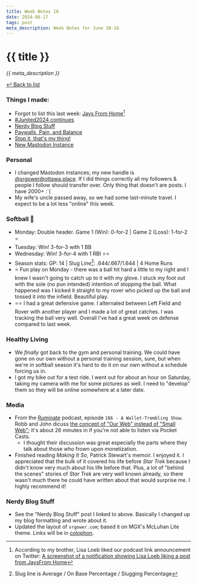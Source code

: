 ```yaml
---
title: Week Notes 10
date: 2024-06-17
tags: post
meta_description: Week Notes for June 10-16
---
```


# {{ title }}

*{{ meta_description }}*

[↩ Back to list](/weeknotes/)

### Things I made:
- Forgot to list this last week: [Jays From Home](https://jays-from-home.pinecast.co/)[^1]
- [#Junited2024 continues](https://lwgrs.bearblog.dev/junited-2024) 
- [Nerdy Blog Stuff](https://lwgrs.bearblog.dev/nerdy-blog-stuff/)
- [Paywalls, Pain, and Balance](https://lwgrs.bearblog.dev/paywalls-pain-and-balance/)
- [Stop it, that's my thing!](https://lwgrs.bearblog.dev/stop-it-thats-my-thing/)
- [New Mastodon Instance](https://lwgrs.bearblog.dev/new-mastodon-instance/)

### Personal
- I changed Mastodon instances; my new handle is [@srgower@ottawa.place](https://ottawa.place/@srgower). If I did things correctly all my followers & people I follow should transfer over. Only thing that doesn't are posts. I have 2000+ :`( 
- My wife's uncle passed away, so we had some last-minute travel. I expect to be a lot less "online" this week.

### Softball &#129358;
- Monday: Double header. Game 1 (Win): 0-for-2 | Game 2 (Loss): 1-for-2 &#11088;
- Tuesday: Win! 3-for-3 with 1 BB 
- Wednesday: Win! 3-for-4 with 1 RBI &#11088;&#11088;
- Season stats: GP: 14 | Slug Line[^2]: .644/.667/1.644 | 4 Home Runs 
- &#11088; Fun play on Monday - there was a ball hit hard a little to my right and I knew I wasn't going to catch up to it with my glove. I stuck my foot out with the sole (no pun intended) intention of stopping the ball. What happened was I kicked it straight to my rover who picked up the ball and tossed it into the infield. Beautiful play.
- &#11088;&#11088; I had a great defensive game. I alternated between Left Field and Rover with another player and I made a lot of great catches. I was tracking the ball very well. Overall I've had a great week on defense compared to last week. 

### Healthy Living
- We *finally* got back to the gym and personal training. We could have gone on our own without a personal training session, sure, but when we're in softball season it's hard to do it on our own without a schedule forcing us in. 
- I got my bike out for a test ride. I went out for about an hour on Saturday, taking my camera with me for some pictures as well. I need to "develop" them so they will be online somewhere at a later date. 

### Media
- From the [Ruminate](https://ruminatepodcast.com) podcast, episode `186 - A Wallet-Trembling Show`. Robb and John dicuss [the concept of "Our Web" instead of "Small Web"](https://pca.st/episode/f9e175f1-599a-4fae-a603-732e09e9a187?t=1582); it's about 26 minutes in if you're not able to listen via Pocket Casts. 
  - I thought their discussion was great especially the parts where they talk about those who frown upon monetization. 
- Finished reading *Making It So*, Patrick Stewart's memoir. I enjoyed it. I appreciated that the bulk of it covered his life before *Star Trek* because I didn't know very much about his life before that. Plus, a lot of "behind the scenes" stories of *Star Trek* are very well known already, so there wasn't much there he could have written about that would surprise me. I highly recommend it!

### Nerdy Blog Stuff 
- See the "Nerdy Blog Stuff" post I linked to above. Basically I changed up my blog formatting and wrote about it. 
- Updated the layout of `srgower.com`; based it on MGX's McLuhan Lite theme. Links will be in [colophon](/colophon/).

[^1]: According to my brother, Lisa Loeb liked our podcast link announcement on Twitter: [A screenshot of a notification showing Lisa Loeb liking a post from JaysFrom Home](https://i.ibb.co/JRYjmZM/Untitled.jpg)
[^2]: Slug line is Average / On Base Percentage / Slugging Percentage 
